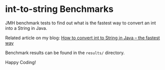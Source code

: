 # int-to-string Benchmarks

JMH benchmark tests to find out what is the fastest way to convert an int into a String in Java.

Related article on my blog: [How to convert int to String in Java – the fastest way](https://www.happycoders.eu/java/how-to-convert-int-to-string-fastest/)

Benchmark results can be found in the `results/` directory.

Happy Coding!
